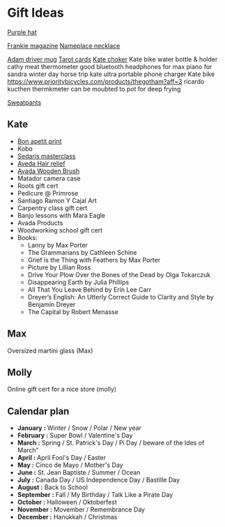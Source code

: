 # Gift Ideas


[Purple hat](https://sofitukker.shop.redstarmerch.com/product/XZCHSF01/purple-hat-dad-hat?cp=null)

[Frankie magazine](https://www.magazinecafestore.com/frankie-magazine.html)
[Nameplace necklace](https://themjewelersny.com/collections/personalized/products/the-nameplate-necklace)

[Adam driver mug](https://www.etsy.com/listing/739419654/adam-driver-mug-custom-celebrity-gift-11?variation0=1254658415)
[Tarot cards](https://shop.jennylewis.com/collections/on-the-line/products/tarot-cards)
[Kate choker](https://en.horacejewelry.com/)
Kate bike water bottle & holder
cathy meat thermometer
good bluetooth headphones for max
piano for sandra
winter day horse trip
kate ultra portable phone charger
Kate bike https://www.prioritybicycles.com/products/thegotham?aff=3
ricardo kucthen thermkmeter can be moubted to pot for deep frying

[Sweatpants](https://shop.jennylewis.com/collections/unisex/products/blue-heads-gonna-roll-sweatpants?variant=28006551617601)

## Kate

- [Bon apetit print](https://pichipichipress.ecwid.com/PREORDER-Bon-App%C3%A9tit-11x17-Print-p170841420)
- Kobo
- [Sedaris masterclass](https://www.masterclass.com/classes/david-sedaris-teaches-storytelling-and-humor)
- [Aveda Hair relief](https://www.aveda.ca/product/17976/16410/best-sellers/hand-relief-moisturizing-creme#/shade/4.2_fl_oz%2F125_ml)
- [Avada Wooden Brush](https://www.aveda.ca/product/17976/16651/best-sellers/aveda-wooden-paddle-brush#/shade/brush)
- Matador camera case
- Roots gift cert
- Pedicure @ Primrose
- Santiago Ramon Y Cajal Art
- Carpentry class gift cert
- Banjo lessons with Mara Eagle
- Avada Products
- Woodworking school gift cert
- Books:
  - Lanny by Max Porter
  - The Grammarians by Cathleen Schine
  - Grief is the Thing with Feathers by Max Porter
  - Picture by Lillian Ross
  - Drive Your Plow Over the Bones of the Dead by Olga Tokarczuk
  - Disappearing Earth by Julia Phillips
  - All That You Leave Behind by Erin Lee Carr
  - Dreyer’s English: An Utterly Correct Guide to Clarity and Style by Benjamin Dreyer
  - The Capital by Robert Menasse

## Max

Oversized martini glass (Max)

## Molly

Online gift cert for a nice store (molly)

## Calendar plan

- **January :** Winter / Snow / Polar / New year
- **February :** Super Bowl / Valentine's Day
- **March :** Spring / St. Patrick's Day / Pi Day / beware of the Ides of March”
- **April :** April Fool's Day / Easter
- **May :** Cinco de Mayo / Mother's Day
- **June :** St. Jean Baptiste / Summer / Ocean
- **July :** Canada Day / US Independence Day / Bastille Day
- **August :** Back to School
- **September :** Fall / My Birthday / Talk Like a Pirate Day
- **October :** Halloween / Oktoberfest
- **November :** Movember / Remembrance Day
- **December :** Hanukkah / Christmas
